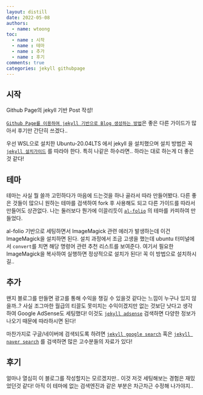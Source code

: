 ```yaml
---
layout: distill
date: 2022-05-08
authors: 
  - name: wtoong
toc:
  - name : 시작
  - name : 테마
  - name : 추가
  - name : 후기
comments: true
categories: jekyll githubpage
---
```

## 시작

Github Page의 jekyll 기반 Post 작성!

<a href="https://www.google.com/search?q=jekyll+blog">`Github Page를 이용하여 jekyll 기반으로 Blog 생성하는 방법`</a>은 좋은 다른 가이드가 많아서 후기만 간단히 쓰겠다..

우선 WSL으로 설치한 Ubuntu-20.04LTS 에서 jekyll 을 설치했으며 설치 방법은 꼭 
<a href="https://jekyllrb.com/docs/installation/ubuntu/">`jekyll 설치가이드`</a>
를 따라야 한다. 특히 나같은 하수라면.. 하라는 대로 하는게 더 좋은것 같다!

## 테마

테마는 사실 뭘 쓸까 고민하다가 마음에 드는것을 하나 골라서 따라 만들어봤다.
다른 좋은 것들이 많으니 원하는 테마를 검색하여 fork 후 사용해도 되고 다른 가이드를 따라서 만들어도 상관없다.
나는 둘러보다 뭔가에 이끌리듯이 
<a href="https://github.com/alshedivat/al-folio">`al-folio`</a>
의 테마를 카피하여 만들었다.

al-folio 기반으로 세팅하면서 ImageMagick 관련 에러가 발생하는데 이건 ImageMagick을 설치하면 된다.
설치 과정에서 조금 고생을 했는데 ubuntu 터미널에서 `convert`를 치면 해당 명령어 관련 추천 리스트를 보여준다.
여기서 필요한 ImageMagick을 복사하여 실행하면 정상적으로 설치가 된다!
꼭 이 방법으로 설치하시길..

## 추가
왠지 블로그를 만들면 광고를 통해 수익을 챙길 수 있을것 같다는 느낌이 누구나 있지 않을까..?
사실 조그마한 월급의 티끌도 못미치는 수익이겠지만 없는 것보단 낫다고 생각하여 Google AdSense도 세팅했다!
이것도 
<a href="https://www.google.com/search?q=jekyll+adsense">`jekyll adsense`</a>
검색하면 다양한 정보가 나오기 때문에 따라하시면 된다!

마찬가지로 구글/네이버에 검색되도록 하려면 
<a href="https://www.google.com/search?q=jekyll+google+search">`jekyll google search`</a> 혹은
<a href="https://www.google.com/search?q=jekyll+naver+search">`jekyll naver search`</a>
를 검색하면 많은 고수분들의 자료가 있다!

## 후기

얼마나 열심히 이 블로그를 작성할지는 모르겠지만.. 이것 저것 세팅해보는 경험은 재밌었던것 같다!
아직 이 테마에 없는 검색엔진과 같은 부분은 차근차근 수정해 나가야지..
